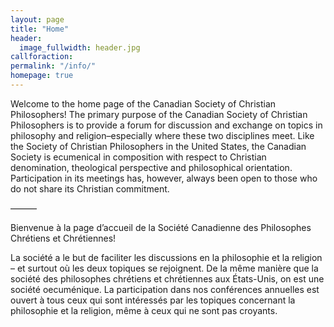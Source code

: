 ```yaml
---
layout: page
title: "Home"
header:
  image_fullwidth: header.jpg
callforaction: 
permalink: "/info/"
homepage: true
---
```

Welcome to the home page of the Canadian Society of Christian Philosophers! The primary purpose of the Canadian Society of Christian Philosophers is to provide a forum for discussion and exchange on topics in philosophy and religion–especially where these two disciplines meet.  Like the Society of Christian Philosophers in the United States, the Canadian Society is ecumenical in composition with respect to Christian denomination, theological perspective and philosophical orientation.  Participation in its meetings has, however, always been open to those who do not share its Christian commitment.

———

Bienvenue à la page d’accueil de la Société Canadienne des Philosophes Chrétiens et Chrétiennes!

La société a le but de faciliter les discussions en la philosophie et la religion – et surtout où les deux topiques se rejoignent.    De la même manière que la société des philosophes chrétiens et chrétiennes aux États-Unis, on est une société oecuménique.  La participation dans nos conférences annuelles est ouvert à tous ceux qui sont intéressés par les topiques concernant la philosophie et la religion, même à ceux qui ne sont pas croyants.